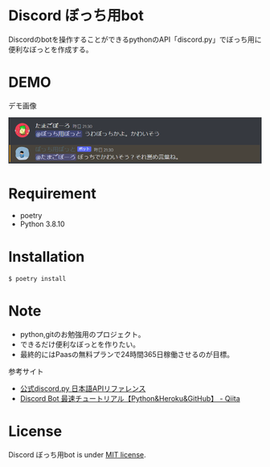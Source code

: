 # Discord ぼっち用bot

Discordのbotを操作することができるpythonのAPI「discord.py」でぼっち用に便利なぼっとを作成する。

# DEMO

デモ画像

![botti_demo](./botti_demo.png)

# Requirement

* poetry
* Python 3.8.10

# Installation

```bash
$ poetry install
```

# Note

* python,gitのお勉強用のプロジェクト。
* できるだけ便利なぼっとを作りたい。
* 最終的にはPaasの無料プランで24時間365日稼働させるのが目標。

参考サイト

* [公式discord.py 日本語APIリファレンス](https://discordpy.readthedocs.io/ja/latest/api.html)
* [Discord Bot 最速チュートリアル【Python&Heroku&GitHub】 - Qiita](https://qiita.com/1ntegrale9/items/aa4b373e8895273875a8)

# License

Discord ぼっち用bot is under [MIT license](https://en.wikipedia.org/wiki/MIT_License).
